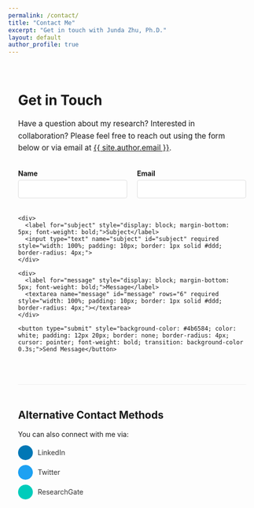 ```yaml
---
permalink: /contact/
title: "Contact Me"
excerpt: "Get in touch with Junda Zhu, Ph.D."
layout: default
author_profile: true
---
```


<div class="contact-container" style="max-width: 700px; margin: 0 auto; padding: 20px;">
  <h1>Get in Touch</h1>
  
  <p style="font-size: 1.1em; line-height: 1.6; margin-bottom: 30px;">
    Have a question about my research? Interested in collaboration? 
    Please feel free to reach out using the form below or via email 
    at <a href="mailto:{{ site.author.email }}">{{ site.author.email }}</a>.
  </p>
  
  <form id="contact-form" style="display: grid; gap: 20px; margin-top: 20px;">
    <div style="display: flex; gap: 20px;">
      <div style="flex: 1;">
        <label for="name" style="display: block; margin-bottom: 5px; font-weight: bold;">Name</label>
        <input type="text" name="name" id="name" required style="width: 100%; padding: 10px; border: 1px solid #ddd; border-radius: 4px;">
      </div>
      <div style="flex: 1;">
        <label for="email" style="display: block; margin-bottom: 5px; font-weight: bold;">Email</label>
        <input type="email" name="email" id="email" required style="width: 100%; padding: 10px; border: 1px solid #ddd; border-radius: 4px;">
      </div>
    </div>
    
    <div>
      <label for="subject" style="display: block; margin-bottom: 5px; font-weight: bold;">Subject</label>
      <input type="text" name="subject" id="subject" required style="width: 100%; padding: 10px; border: 1px solid #ddd; border-radius: 4px;">
    </div>
    
    <div>
      <label for="message" style="display: block; margin-bottom: 5px; font-weight: bold;">Message</label>
      <textarea name="message" id="message" rows="6" required style="width: 100%; padding: 10px; border: 1px solid #ddd; border-radius: 4px;"></textarea>
    </div>
    
    <button type="submit" style="background-color: #4b6584; color: white; padding: 12px 20px; border: none; border-radius: 4px; cursor: pointer; font-weight: bold; transition: background-color 0.3s;">Send Message</button>
  </form>
  
  <script>
    document.getElementById('contact-form').addEventListener('submit', function(e) {
      e.preventDefault();
      
      const name = document.getElementById('name').value;
      const email = document.getElementById('email').value;
      const subject = document.getElementById('subject').value;
      const message = document.getElementById('message').value;
      
      const mailtoLink = `mailto:{{ site.author.email }}?subject=${encodeURIComponent(subject)}&body=${encodeURIComponent(`Name: ${name}\nEmail: ${email}\n\nMessage:\n${message}`)}`;
      
      window.location.href = mailtoLink;
    });
  </script>
  
  <div style="margin-top: 50px; padding-top: 20px; border-top: 1px solid #eee;">
    <h2>Alternative Contact Methods</h2>
    <p>You can also connect with me via:</p>
    <ul style="list-style-type: none; padding: 0;">
      <li style="margin-bottom: 10px;">
        <a href="{{ site.author.linkedin | prepend: 'https://www.linkedin.com/in/' }}" target="_blank" style="display: flex; align-items: center; text-decoration: none; color: #333;">
          <span style="background-color: #0077B5; color: white; border-radius: 50%; width: 30px; height: 30px; display: inline-flex; justify-content: center; align-items: center; margin-right: 10px;"><i class="fab fa-linkedin-in"></i></span>
          LinkedIn
        </a>
      </li>
      <li style="margin-bottom: 10px;">
        <a href="{{ site.author.twitter | prepend: 'https://twitter.com/' }}" target="_blank" style="display: flex; align-items: center; text-decoration: none; color: #333;">
          <span style="background-color: #1DA1F2; color: white; border-radius: 50%; width: 30px; height: 30px; display: inline-flex; justify-content: center; align-items: center; margin-right: 10px;"><i class="fab fa-twitter"></i></span>
          Twitter
        </a>
      </li>
      <li style="margin-bottom: 10px;">
        <a href="{{ site.author.researchgate }}" target="_blank" style="display: flex; align-items: center; text-decoration: none; color: #333;">
          <span style="background-color: #00CCBB; color: white; border-radius: 50%; width: 30px; height: 30px; display: inline-flex; justify-content: center; align-items: center; margin-right: 10px;"><i class="fab fa-researchgate"></i></span>
          ResearchGate
        </a>
      </li>
    </ul>
  </div>
</div>

<script src="https://kit.fontawesome.com/a076d05399.js" crossorigin="anonymous"></script> 